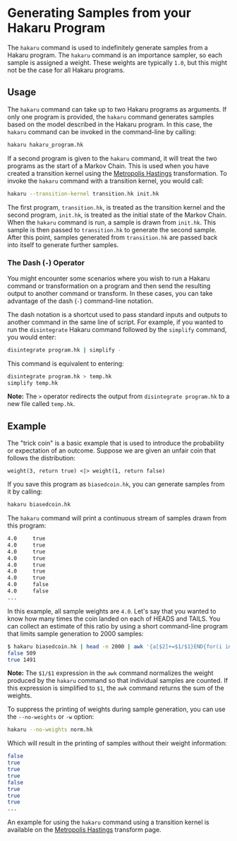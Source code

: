 # Generating Samples from your Hakaru Program #

The `hakaru` command is used to indefinitely generate samples from a Hakaru program. The `hakaru` command is an importance sampler, so each sample is assigned a weight. 
These weights are typically `1.0`, but this might not be the case for all Hakaru programs.

## Usage ##

The `hakaru` command can take up to two Hakaru programs as arguments. If only one program is provided, the `hakaru` command generates samples based on the model described in
the Hakaru program. In this case, the `hakaru` command can be invoked in the command-line by calling:

````bash
hakaru hakaru_program.hk
````

If a second program is given to the `hakaru` command, it will treat the two programs as the start of a Markov Chain. This is used when you have created a transition kernel 
using the [Metropolis Hastings](../transforms/mh.md) transformation. To invoke the `hakaru` command with a transition kernel, you would call:

````bash
hakaru --transition-kernel transition.hk init.hk
````

The first program, `transition.hk`,  is treated as the transition kernel and the second program, `init.hk`, is treated as the initial state of the Markov Chain. When the 
`hakaru` command is run, a sample is drawn from `init.hk`. This sample is then passed to `transition.hk` to generate the second sample. After this point, samples generated
from `transition.hk` are passed back into itself to generate further samples.

### The Dash (`-`) Operator ###

You might encounter some scenarios where you wish to run a Hakaru command or transformation on a program and then send the resulting output to another command or transform. 
In these cases, you can take advantage of the dash (`-`) command-line notation.

The dash notation is a shortcut used to pass standard inputs and outputs to another command in the same line of script. For example, if you wanted to run the `disintegrate`
Hakaru command followed by the `simplify` command, you would enter:

````bash
disintegrate program.hk | simplify -
````

This command is equivalent to entering:

````bash
disintegrate program.hk > temp.hk
simplify temp.hk
````

**Note:** The `>` operator redirects the output from `disintegrate program.hk` to a new file called `temp.hk`.

## Example ##

The "trick coin" is a basic example that is used to introduce the probability or expectation of an outcome. Suppose we are given an unfair coin that follows the distribution:

````nohighlight
weight(3, return true) <|> weight(1, return false)
````

If you save this program as `biasedcoin.hk`, you can generate samples from it by calling:

````bash
hakaru biasedcoin.hk
````

The `hakaru` command will print a continuous stream of samples drawn from this program:

````bash
4.0     true
4.0     true
4.0     true
4.0     true
4.0     true
4.0     true
4.0     true
4.0     false
4.0     false
...
````

In this example, all sample weights are `4.0`. Let's say that you wanted to know how many times the coin landed on each of HEADS and TAILS. You can collect an estimate of 
this ratio by using a short command-line program that limits sample generation to 2000 samples:

````bash
$ hakaru biasedcoin.hk | head -n 2000 | awk '{a[$2]+=$1/$1}END{for(i in a) print i, a[i]}'
false 509
true 1491
````

**Note:** The `$1/$1` expression in the `awk` command normalizes the weight produced by the `hakaru` command so that individual samples are counted. If this expression is
simplified to `$1`, the `awk` command returns the sum of the weights.

To suppress the printing of weights during sample generation, you can use the `--no-weights` or `-w` option:

````bash
hakaru --no-weights norm.hk
````

Which will result in the printing of samples without their weight information:

````bash
false
true
true
true
false
true
true
true
...
````

An example for using the `hakaru` command using a transition kernel is available on the [Metropolis Hastings](../transforms/mh.md) transform page.
